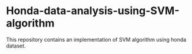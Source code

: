 # Honda-data-analysis-using-SVM-algorithm
This repository contains an implementation of SVM algorithm using honda dataset. 
